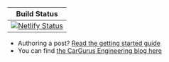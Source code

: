 |Build Status|
|-----|
| [![Netlify Status](https://api.netlify.com/api/v1/badges/3d41d0d9-365a-42de-999d-56a7399f898f/deploy-status)](https://app.netlify.com/sites/cargurusblog/deploys) |

* Authoring a post? [Read the getting started guide](docs/)
* You can find [the CarGurus Engineering blog here](https://www.cargurus.dev/)